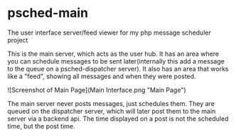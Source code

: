 psched-main
===========

The user interface server/feed viewer for my php message scheduler project

This is the main server, which acts as the user hub. It has an area where you can schedule messages to be sent later(internally this add a message to the queue on a psched-dispatcher server). It also has an area that works like a "feed", showing all messages and when they were posted.

![Screenshot of Main Page](Main Interface.png "Main Page")

The main server never posts messages, just schedules them. They are queued on the dispatcher server, which will later post them to the main server via a backend api. The time displayed on a post is not the scheduled time, but the post time.
